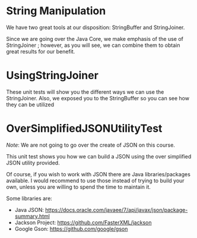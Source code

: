 # String Manipulation

We have two great tools at our disposition: StringBuffer and StringJoiner.

Since we are going over the Java Core, we make emphasis of the use of StringJoiner
; however, as you will see, we can combine them to obtain great results for our benefit.

# UsingStringJoiner

These unit tests will show you the different ways we can use the StringJoiner.
Also, we exposed you to the StringBuffer so you can see how they can be utilized

# OverSimplifiedJSONUtilityTest

*Note*: We are not going to go over the create of JSON on this course.

This unit test shows you how we can build a JSON using the over simplified JSON utility provided.

Of course, if you wish to work with JSON there are Java libraries/packages available.
I would recommend to use those instead of trying to build your own, 
unless you are willing to spend the time to maintain it.

Some libraries are:

* Java JSON: https://docs.oracle.com/javaee/7/api/javax/json/package-summary.html
* Jackson Project: https://github.com/FasterXML/jackson
* Google Gson: https://github.com/google/gson

